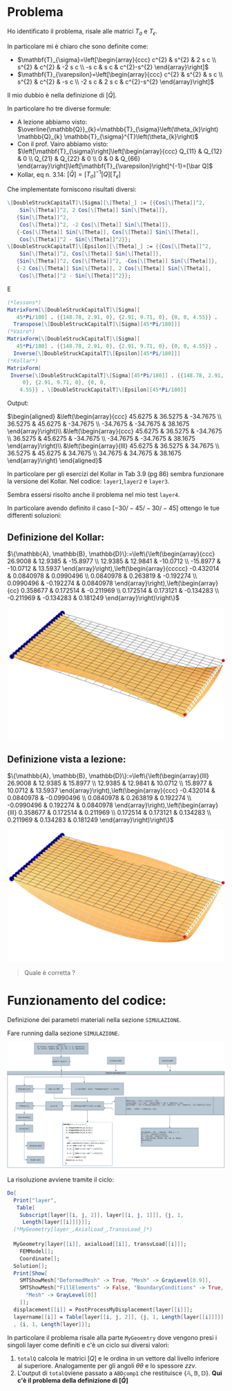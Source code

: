# Problema

Ho identificato il problema, risale alle matrici $T_\sigma$ e $T_\epsilon$.

In particolare mi è chiaro che sono definite come:
- $\mathbf{T}_{\sigma}=\left[\begin{array}{ccc}
c^{2} & s^{2} & 2 s c \\
s^{2} & c^{2} & -2 s c \\
-s c & s c & c^{2}-s^{2}
\end{array}\right]$
- $\mathbf{T}_{\varepsilon}=\left[\begin{array}{ccc}
c^{2} & s^{2} & s c \\
s^{2} & c^{2} & -s c \\
-2 s c & 2 s c & c^{2}-s^{2}
\end{array}\right]$

Il mio dubbio è nella definizione di $[\bar Q]$.

In particolare ho tre diverse formule:
- A lezione abbiamo visto: $\overline{\mathbb{Q}}_{k}=\mathbb{T}_{\sigma}\left(\theta_{k}\right) \mathbb{Q}_{k} \mathbb{T}_{\sigma}^{T}\left(\theta_{k}\right)$
- Con il prof. Vairo abbiamo visto: $\left[\mathbf{T}_{\sigma}\right]\left[\begin{array}{ccc}
Q_{11} & Q_{12} & 0 \\
Q_{21} & Q_{22} & 0 \\
0 & 0 & Q_{66}
\end{array}\right]\left[\mathbf{T}_{\varepsilon}\right]^{-1}=[\bar Q]$
- Kollar, eq n. 3.14: $[\bar Q]=[T_\sigma]^{-1} [Q][T_\epsilon]$


Che implementate forniscono risultati diversi:

```mathematica
\[DoubleStruckCapitalT]\[Sigma][\[Theta]_] := {{Cos[\[Theta]]^2, 
    Sin[\[Theta]]^2, 2 Cos[\[Theta]] Sin[\[Theta]]},
   {Sin[\[Theta]]^2, 
    Cos[\[Theta]]^2, -2 Cos[\[Theta]] Sin[\[Theta]]},
   {-Cos[\[Theta]] Sin[\[Theta]], Cos[\[Theta]] Sin[\[Theta]], 
    Cos[\[Theta]]^2 - Sin[\[Theta]]^2}};
\[DoubleStruckCapitalT]\[Epsilon][\[Theta]_] := {{Cos[\[Theta]]^2, 
    Sin[\[Theta]]^2, Cos[\[Theta]] Sin[\[Theta]]},
   {Sin[\[Theta]]^2, Cos[\[Theta]]^2, -Cos[\[Theta]] Sin[\[Theta]]},
   {-2 Cos[\[Theta]] Sin[\[Theta]], 2 Cos[\[Theta]] Sin[\[Theta]], 
    Cos[\[Theta]]^2 - Sin[\[Theta]]^2}};
```
E

```mathematica
(*lessons*)
MatrixForm[\[DoubleStruckCapitalT]\[Sigma][
   45*Pi/180] . {{148.78, 2.91, 0}, {2.91, 9.71, 0}, {0, 0, 4.55}} . 
  Transpose[\[DoubleStruckCapitalT]\[Sigma][45*Pi/180]]]
(*Vairo*)
MatrixForm[\[DoubleStruckCapitalT]\[Sigma][
   45*Pi/180] . {{148.78, 2.91, 0}, {2.91, 9.71, 0}, {0, 0, 4.55}} . 
  Inverse[\[DoubleStruckCapitalT]\[Epsilon][45*Pi/180]]]
(*Kollar*)
MatrixForm[
 Inverse[\[DoubleStruckCapitalT]\[Sigma][45*Pi/180]] . {{148.78, 2.91,
     0}, {2.91, 9.71, 0}, {0, 0, 
    4.55}} . \[DoubleStruckCapitalT]\[Epsilon][45*Pi/180]]
```
Output:

$\begin{aligned}
&\left(\begin{array}{ccc}
45.6275 & 36.5275 & -34.7675 \\
36.5275 & 45.6275 & -34.7675 \\
-34.7675 & -34.7675 & 38.1675
\end{array}\right)\\
&\left(\begin{array}{ccc}
45.6275 & 36.5275 & -34.7675 \\
36.5275 & 45.6275 & -34.7675 \\
-34.7675 & -34.7675 & 38.1675
\end{array}\right)\\
&\left(\begin{array}{lll}
45.6275 & 36.5275 & 34.7675 \\
36.5275 & 45.6275 & 34.7675 \\
34.7675 & 34.7675 & 38.1675
\end{array}\right)
\end{aligned}$

In particolare per gli esercizi del Kollar in Tab 3.9 (pg 86) sembra funzionare la versione del Kollar. 
Nel codice: `layer1`,`layer2` e `layer3`.

Sembra essersi risolto anche il problema nel mio test `layer4`.

In particolare avendo definito il caso $[-30/-45/-30/-45]$ ottengo le tue differenti soluzioni:

## Definizione del Kollar:

$\{\mathbb{A}, \mathbb{B}, \mathbb{D}\}:=\left\{\left(\begin{array}{ccc}
26.9008 & 12.9385 & -15.8977 \\
12.9385 & 12.9841 & -10.0712 \\
-15.8977 & -10.0712 & 13.5937
\end{array}\right),\left(\begin{array}{ccccc}
-0.432014 & 0.0840978 & 0.0990496 \\
0.0840978 & 0.263819 & -0.192274 \\
0.0990496 & -0.192274 & 0.0840978
\end{array}\right),\left(\begin{array}{cc}
0.358677 & 0.172514 & -0.211969 \\
0.172514 & 0.173121 & -0.134283 \\
-0.211969 & -0.134283 & 0.181249
\end{array}\right)\right\}$

![](fig/2021-12-20-23-13-02.png)

## Definizione vista a lezione: 

$\{\mathbb{A}, \mathbb{B}, \mathbb{D}\}:=\left\{\left(\begin{array}{lll}
26.9008 & 12.9385 & 15.8977 \\
12.9385 & 12.9841 & 10.0712 \\
15.8977 & 10.0712 & 13.5937
\end{array}\right),\left(\begin{array}{ccc}
-0.432014 & 0.0840978 & -0.0990496 \\
0.0840978 & 0.263819 & 0.192274 \\
-0.0990496 & 0.192274 & 0.0840978
\end{array}\right),\left(\begin{array}{lll}
0.358677 & 0.172514 & 0.211969 \\
0.172514 & 0.173121 & 0.134283 \\
0.211969 & 0.134283 & 0.181249
\end{array}\right)\right\}$

![](fig/2021-12-20-23-14-51.png)

> Quale è corretta ?


# Funzionamento del codice:

Definizione dei parametri materiali nella sezione `SIMULAZIONE`.

Fare running dalla sezione `SIMULAZIONE`.

![](../code.drawio.svg)


La risoluzione avviene tramite il ciclo:


```mathematica
Do[
  Print["layer", 
   Table[
    Subscript[layer[[i, j, 2]], layer[[i, j, 1]]], {j, 1, 
     Length[layer[[i]]]}]];
  (*MyGeometry[layer_,AxialLoad_,TransvLoad_]*)
  
  MyGeometry[layer[[i]], axialLoad[[i]], transvLoad[[i]]];
  	FEMModel[];
	Coordinate[];
  Solution[];
  Print[Show[
    SMTShowMesh["DeformedMesh" -> True, "Mesh" -> GrayLevel[0.9]],
    SMTShowMesh["FillElements" -> False, "BoundaryConditions" -> True,
      "Mesh" -> GrayLevel[0]]
    ]];
  displacement[[i]] = PostProcessMyDisplacement[layer[[i]]];
  layername[[i]] = Table[layer[[i, j, 2]], {j, 1, Length[layer[[i]]]}];
  , {i, 1, Length[layer]}];
  ```
  
  In particolare il problema risale alla parte  `MyGeoemtry` dove vengono presi i singoli layer come definiti e c'è un ciclo sui diversi valori:
1. `totalQ` calcola le matrici $[Q]$ e le ordina in un vettore dal livello inferiore al superiore. Analogamente per gli angoli $\theta\theta$ e lo spessore $zzv$.
2. L'output di `totalQ`viene passato a `ABDcomp1` che restituisce $\{\mathbb{A}, \mathbb{B}, \mathbb{D}\}$. **Qui c'è il problema della definizione di $[\bar Q]$**
   